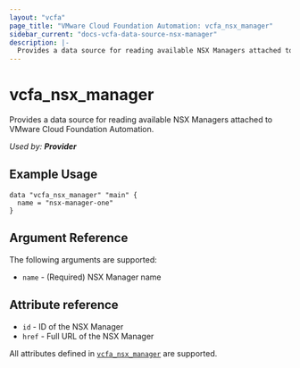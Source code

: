 ```yaml
---
layout: "vcfa"
page_title: "VMware Cloud Foundation Automation: vcfa_nsx_manager"
sidebar_current: "docs-vcfa-data-source-nsx-manager"
description: |-
  Provides a data source for reading available NSX Managers attached to VMware Cloud Foundation Automation.
---
```


# vcfa\_nsx\_manager

Provides a data source for reading available NSX Managers attached to VMware Cloud Foundation Automation.

_Used by: **Provider**_

## Example Usage 

```hcl
data "vcfa_nsx_manager" "main" {
  name = "nsx-manager-one"
}
```

## Argument Reference

The following arguments are supported:

* `name` - (Required) NSX Manager name

## Attribute reference

* `id` - ID of the NSX Manager
* `href` - Full URL of the NSX Manager

All attributes defined in
[`vcfa_nsx_manager`](/providers/vmware/vcfa/latest/docs/resources/nsx_manager#attribute-reference)
are supported.
